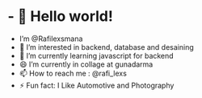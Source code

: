 # - 👋 Hello world!
- I’m @Rafilexsmana 
- 👀 I’m interested in backend, database and desaining
- 🌱 I’m currently learning javascript for backend
- 😄 I’m currently in collage at gunadarma
- 📫 How to reach me : @rafi_lexs
- ⚡ Fun fact: I Like Automotive and Photography

